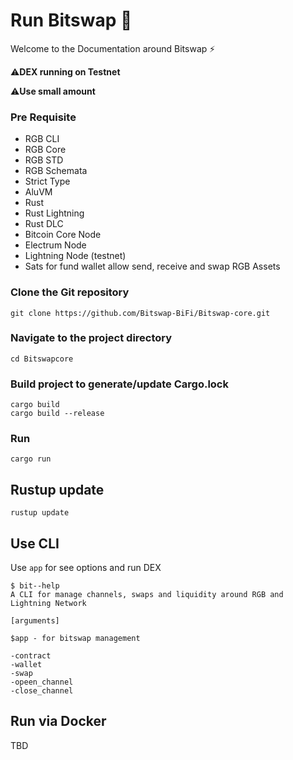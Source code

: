 # Run Bitswap 💱

Welcome to the Documentation around Bitswap ⚡

⚠️**DEX running on Testnet**

⚠️**Use small amount**

### Pre Requisite

- RGB CLI
- RGB Core
- RGB STD
- RGB Schemata
- Strict Type
- AluVM
- Rust
- Rust Lightning
- Rust DLC
- Bitcoin Core Node
- Electrum Node
- Lightning Node (testnet)
- Sats for fund wallet allow send, receive and swap RGB Assets

### Clone the Git repository

```git
git clone https://github.com/Bitswap-BiFi/Bitswap-core.git
```

### Navigate to the project directory
```cd
cd Bitswapcore
```

### Build project to generate/update Cargo.lock
```cargo
cargo build
cargo build --release
```

### Run

```cargo
cargo run
```
## Rustup update

```rustup
rustup update
```
## Use CLI

Use ``app`` for see options and run DEX
```cli
$ bit--help
A CLI for manage channels, swaps and liquidity around RGB and Lightning Network

[arguments]

$app - for bitswap management

-contract
-wallet
-swap
-opeen_channel
-close_channel

```
## Run via Docker

TBD

